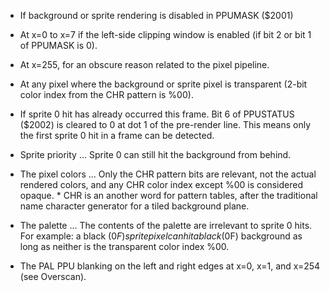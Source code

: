 

- If background or sprite rendering is disabled in PPUMASK   ($2001)
- At x=0 to x=7 if the left-side clipping window is enabled  (if bit 2 or bit 1 of PPUMASK is 0).
- At x=255, for an obscure reason related to the pixel pipeline.
- At any pixel where the background or sprite pixel is transparent (2-bit color index from the CHR pattern is %00).
- If sprite 0 hit has already occurred this frame.
  Bit 6 of PPUSTATUS ($2002) is cleared to 0 at dot 1 of the pre-render line.
  This means only the first sprite 0 hit in a frame can be detected.




- Sprite priority   ... Sprite 0 can still hit the background from behind.
- The pixel colors  ... Only the CHR pattern bits are relevant, not the actual rendered colors,
                        and any CHR color index except %00 is considered opaque.
                        * CHR is an another word for pattern tables, after the traditional name character generator for a tiled background plane.
- The palette       ... The contents of the palette are irrelevant to sprite 0 hits.
                        For example:  a black ($0F) sprite pixel can hit a black ($0F) background
                                      as long as neither is the transparent color index %00.
- The PAL PPU blanking on the left and right edges at x=0, x=1, and x=254 (see Overscan).


